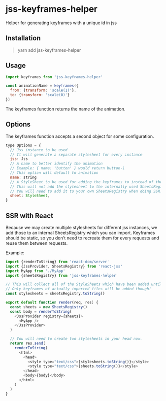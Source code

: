 # jss-keyframes-helper

Helper for generating keyframes with a unique id in jss

## Installation

> yarn add jss-keyframes-helper

## Usage

```js
import keyframes from 'jss-keyframes-helper'

const animationName = keyframes({
  from: {transform: 'scale(1)'},
  to: {transform: 'scale(0)'}
})
```

The keyframes function returns the name of the animation.

## Options

The keyframes function accepts a second object for some configuration.

```js
type Options = {
  // Jss instance to be used
  // It will generate a separate stylesheet for every instance
  jss: Jss
  // A name to better identify the animation
  // Example: { name: 'button' } would return button-1
  // This option will default to animation
  name: string
  // A StyleSheet to be used for adding the keyframes to instead of the created one.
  // This will not add the stylesheet to the internally used SheetsRegistry of this package.
  // You will need to add it to your own SheetsRegistry when doing SSR.
  sheet: StyleSheet,
}
```

## SSR with React

Because we may create multiple stylesheets for different jss instances, we add those to an internal SheetsRegistry which you can import.
Keyframes should be static, so you don't need to recreate them for every requests and reuse them between requests.

Example:

```js
import {renderToString} from 'react-dom/server'
import {JssProvider, SheetsRegistry} from 'react-jss'
import MyApp from './MyApp'
import {sheetsRegistry} from 'jss-keyframes-helper'

// This will collect all of the StyleSheets which have been added until now.
// Only keyframes of actually imported files will be added though!
const stylesheets = sheetsRegistry.toString()

export default function render(req, res) {
  const sheets = new SheetsRegistry()
  const body = renderToString(
    <JssProvider registry={sheets}>
      <MyApp />
    </JssProvider>
  )

  // You will need to create two stylesheets in your head now.
  return res.send(
    renderToString(
      <html>
        <head>
          <style type="text/css">{stylesheets.toString()}</style>
          <style type="text/css">{sheets.toString()}</style>
        </head>
        <body>{body}</body>
      </html>
    )
  )
}
```
